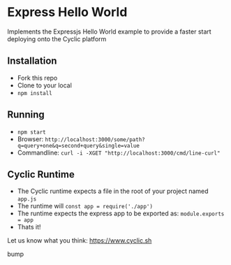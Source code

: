 # Express Hello World

Implements the Expressjs Hello World example to provide a faster start deploying onto the Cyclic platform

## Installation

- Fork this repo
- Clone to your local
- `npm install`

## Running

- `npm start`
- Browser: `http://localhost:3000/some/path?q=query+one&q=second+query&single=value`
- Commandline: `curl -i -XGET "http://localhost:3000/cmd/line-curl"`

## Cyclic Runtime

- The Cyclic runtime expects a file in the root of your project named `app.js`
- The runtime will `const app = require('./app')`
- The runtime expects the express app to be exported as: `module.exports = app`
- Thats it!

Let us know what you think: https://www.cyclic.sh

bump
